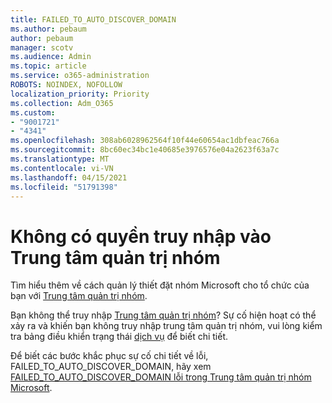 ```yaml
---
title: FAILED_TO_AUTO_DISCOVER_DOMAIN
ms.author: pebaum
author: pebaum
manager: scotv
ms.audience: Admin
ms.topic: article
ms.service: o365-administration
ROBOTS: NOINDEX, NOFOLLOW
localization_priority: Priority
ms.collection: Adm_O365
ms.custom:
- "9001721"
- "4341"
ms.openlocfilehash: 308ab6028962564f10f44e60654ac1dbfeac766a
ms.sourcegitcommit: 8bc60ec34bc1e40685e3976576e04a2623f63a7c
ms.translationtype: MT
ms.contentlocale: vi-VN
ms.lasthandoff: 04/15/2021
ms.locfileid: "51791398"
---
```

# <a name="no-access-to-teams-admin-center"></a>Không có quyền truy nhập vào Trung tâm quản trị nhóm

Tìm hiểu thêm về cách quản lý thiết đặt nhóm Microsoft cho tổ chức của bạn với [Trung tâm quản trị nhóm](https://docs.microsoft.com/microsoftteams/enable-features-office-365).

Bạn không thể truy nhập [Trung tâm quản trị nhóm](https://docs.microsoft.com/microsoftteams/enable-features-office-365)? Sự cố hiện hoạt có thể xảy ra và khiến bạn không truy nhập trung tâm quản trị nhóm, vui lòng kiểm tra bảng điều khiển trạng thái [dịch vụ](https://status.office365.com/) để biết chi tiết.

Để biết các bước khắc phục sự cố chi tiết về lỗi, FAILED_TO_AUTO_DISCOVER_DOMAIN, hãy xem [FAILED_TO_AUTO_DISCOVER_DOMAIN lỗi trong Trung tâm quản trị nhóm Microsoft](https://docs.microsoft.com/microsoftteams/troubleshoot/teams-administration/failed-to-auto-discover-domain-error-teams-admin-center).

